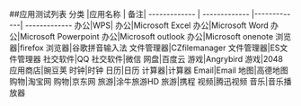 ##应用测试列表
 分类 |应用名称 | 备注|
------------- | ------------- |-------------| -------------
办公|WPS|
办公|Microsoft Excel
办公|Microsoft Word
办公|Microsoft Powerpoint
办公|Microsoft outlook
办公|Microsoft onenote
浏览器|firefox
浏览器|谷歌拼音输入法
文件管理器|CZfilemanager
文件管理器|ES文件管理器 
社交软件|QQ
社交软件|微信
网盘|百度云
游戏|Angrybird
游戏|2048
应用商店|豌豆荚
时钟|时钟
日历|日历
计算器|计算器
Email|Email
地图|高德地图
购物|淘宝网
购物|京东网
旅游|涂牛旅游HD
旅游|携程
视频|腾迅视频
音乐|音乐播放器
